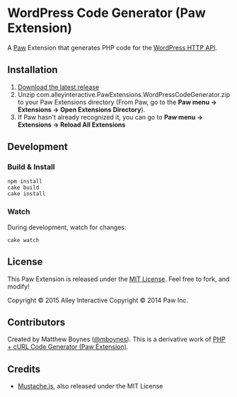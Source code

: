 # WordPress Code Generator (Paw Extension)

A [Paw](http://luckymarmot.com/paw/) Extension that generates PHP code for the [WordPress HTTP API](https://codex.wordpress.org/HTTP_API).

## Installation

1. [Download the latest release](https://github.com/alleyinteractive/Paw-WordPressCodeGenerator/releases)
2. Unzip com.alleyinteractive.PawExtensions.WordPressCodeGenerator.zip to your Paw Extensions directory (From Paw, go to the **Paw menu &rarr; Extensions &rarr; Open Extensions Directory**).
3. If Paw hasn't already recognized it, you can go to **Paw menu &rarr; Extensions &rarr; Reload All Extensions**

## Development

### Build & Install

```shell
npm install
cake build
cake install
```

### Watch

During development, watch for changes:

```shell
cake watch
```

## License

This Paw Extension is released under the [MIT License](LICENSE). Feel free to fork, and modify!

Copyright © 2015 Alley Interactive
Copyright © 2014 Paw Inc.

## Contributors

Created by Matthew Boynes ([@mboynes](https://github.com/mboynes)). This is a derivative work of [PHP + cURL Code Generator (Paw Extension)](https://github.com/luckymarmot/Paw-PHPcURLCodeGenerator).

## Credits

* [Mustache.js](https://github.com/janl/mustache.js/), also released under the MIT License

